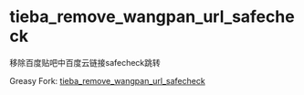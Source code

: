 # tieba_remove_wangpan_url_safecheck

移除百度贴吧中百度云链接safecheck跳转

Greasy Fork: [tieba_remove_wangpan_url_safecheck](https://greasyfork.org/zh-CN/scripts/28282-tieba-remove-wangpan-url-safecheck)
